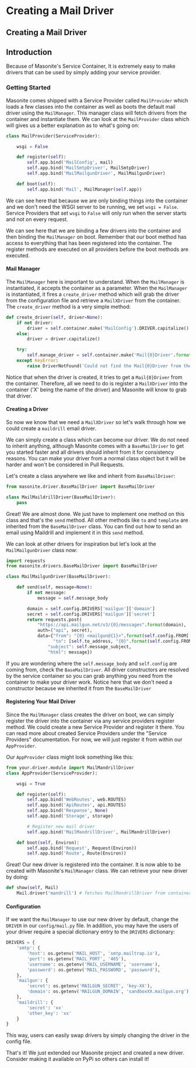 # Creating a Mail Driver

## Creating a Mail Driver

## Introduction

Because of Masonite's Service Container, It is extremely easy to make drivers that can be used by simply adding your service provider.

### Getting Started

Masonite comes shipped with a Service Provider called `MailProvider` which loads a few classes into the container as well as boots the default mail driver using the `MailManager`. This manager class will fetch drivers from the container and instantiate them. We can look at the `MailProvider` class which will gives us a better explanation as to what's going on:

```python
class MailProvider(ServiceProvider):

    wsgi = False

    def register(self):
        self.app.bind('MailConfig', mail)
        self.app.bind('MailSmtpDriver', MailSmtpDriver)
        self.app.bind('MailMailgunDriver', MailMailgunDriver)

    def boot(self):
        self.app.bind('Mail', MailManager(self.app))
```

We can see here that because we are only binding things into the container and we don't need the WSGI server to be running, we set `wsgi = False`. Service Providers that set `wsgi` to `False` will only run when the server starts and not on every request.

We can see here that we are binding a few drivers into the container and then binding the `MailManager` on boot. Remember that our boot method has access to everything that has been registered into the container. The register methods are executed on all providers before the boot methods are executed.

#### Mail Manager

The `MailManager` here is important to understand. When the `MailManager` is instantiated, it accepts the container as a parameter. When the `MailManager` is instantiated, it fires a `create_driver` method which will grab the driver from the configuration file and retrieve a `MailXDriver` from the container. The `create_driver` method is a very simple method:

```python
def create_driver(self, driver=None):
    if not driver:
        driver = self.container.make('MailConfig').DRIVER.capitalize()
    else:
        driver = driver.capitalize()

    try:
        self.manage_driver = self.container.make('Mail{0}Driver'.format(driver))
    except KeyError:
        raise DriverNotFound('Could not find the Mail{0}Driver from the service container. Are you missing a service provider?'.format(driver))
```

Notice that when the driver is created, it tries to get a `Mail{0}Driver` from the container. Therefore, all we need to do is register a `MailXDriver` into the container \('X' being the name of the driver\) and Masonite will know to grab that driver.

#### Creating a Driver

So now we know that we need a `MailXDriver` so let's walk through how we could create a `maildrill` email driver.

We can simply create a class which can become our driver. We do not need to inherit anything, although Masonite comes with a `BaseMailDriver` to get you started faster and all drivers should inherit from it for consistency reasons. You can make your driver from a normal class object but it will be harder and won't be considered in Pull Requests.

Let's create a class anywhere we like and inherit from `BaseMailDriver`:

```python
from masonite.driver.BaseMailDriver import BaseMailDriver

class MailMaildrillDriver(BaseMailDriver):
    pass
```

Great! We are almost done. We just have to implement one method on this class and that's the `send` method. All other methods like `to` and `template` are inherited from the `BaseMailDriver` class. You can find out how to send an email using Maildrill and implement it in this `send` method.

We can look at other drivers for inspiration but let's look at the `MailMailgunDriver` class now:

```python
import requests
from masonite.drivers.BaseMailDriver import BaseMailDriver

class MailMailgunDriver(BaseMailDriver):

    def send(self, message=None):
        if not message:
            message = self.message_body

        domain = self.config.DRIVERS['mailgun']['domain']
        secret = self.config.DRIVERS['mailgun']['secret']
        return requests.post(
            "https://api.mailgun.net/v3/{0}/messages".format(domain),
            auth=("api", secret),
            data={"from": "{0} <mailgun@{1}>".format(self.config.FROM['name'], domain),
                  "to": [self.to_address, "{0}".format(self.config.FROM['address'])],
                "subject": self.message_subject,
                "html": message})
```

If you are wondering where the `self.message_body` and `self.config` are coming from, check the `BaseMailDriver`. All driver constructors are resolved by the service container so you can grab anything you need from the container to make your driver work. Notice here that we don't need a constructor because we inherited it from the `BaseMailDriver`

#### Registering Your Mail Driver

Since the `MailManager` class creates the driver on boot, we can simply register the driver into the container via any service providers register method. We could create a new Service Provider and register it there. You can read more about created Service Providers under the "Service Providers" documentation. For now, we will just register it from within our `AppProvider`.

Our `AppProvider` class might look something like this:

```python
from your.driver.module import MailMandrillDriver
class AppProvider(ServiceProvider):

    wsgi = True

    def register(self):
        self.app.bind('WebRoutes', web.ROUTES)
        self.app.bind('ApiRoutes', api.ROUTES)
        self.app.bind('Response', None)
        self.app.bind('Storage', storage)

        # Register new mail driver
        self.app.bind('MailMandrillDriver', MailMandrillDriver)

    def boot(self, Environ):
        self.app.bind('Request', Request(Environ))
        self.app.bind('Route', Route(Environ))
```

Great! Our new driver is registered into the container. It is now able to be created with Masonite's `MailManager` class. We can retrieve your new driver by doing:

```python
def show(self, Mail)
    Mail.driver('mandrill') # fetches MailMandrillDriver from container
```

#### Configuration

If we want the `MailManager` to use our new driver by default, change the `DRIVER` in our `config/mail.py` file. In addition, you may have the users of your driver require a special dictionary entry to the `DRIVERS` dictionary:

```python
DRIVERS = {
    'smtp': {
        'host': os.getenv('MAIL_HOST', 'smtp.mailtrap.io'),
        'port': os.getenv('MAIL_PORT', '465'),
        'username': os.getenv('MAIL_USERNAME', 'username'),
        'password': os.getenv('MAIL_PASSWORD', 'password'),
    },
    'mailgun': {
        'secret': os.getenv('MAILGUN_SECRET', 'key-XX'),
        'domain': os.getenv('MAILGUN_DOMAIN', 'sandboxXX.mailgun.org')
    },
    'maildrill': {
        'secret': 'xx'
        'other_key': 'xx'
    }
}
```

This way, users can easily swap drivers by simply changing the driver in the config file.

That's it! We just extended our Masonite project and created a new driver. Consider making it available on PyPi so others can install it!

